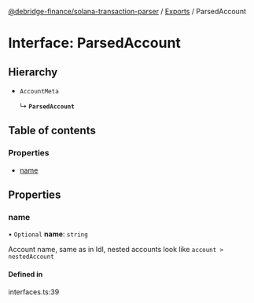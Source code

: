 [@debridge-finance/solana-transaction-parser](../README.md) / [Exports](../modules.md) / ParsedAccount

# Interface: ParsedAccount

## Hierarchy

- `AccountMeta`

  ↳ **`ParsedAccount`**

## Table of contents

### Properties

- [name](ParsedAccount.md#name)

## Properties

### name

• `Optional` **name**: `string`

Account name, same as in Idl, nested accounts look like `account > nestedAccount`

#### Defined in

interfaces.ts:39
